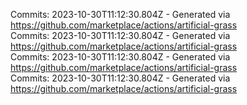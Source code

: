 Commits: 2023-10-30T11:12:30.804Z - Generated via https://github.com/marketplace/actions/artificial-grass
<br>
Commits: 2023-10-30T11:12:30.804Z - Generated via https://github.com/marketplace/actions/artificial-grass
<br>
Commits: 2023-10-30T11:12:30.804Z - Generated via https://github.com/marketplace/actions/artificial-grass
<br>
Commits: 2023-10-30T11:12:30.804Z - Generated via https://github.com/marketplace/actions/artificial-grass
<br>
